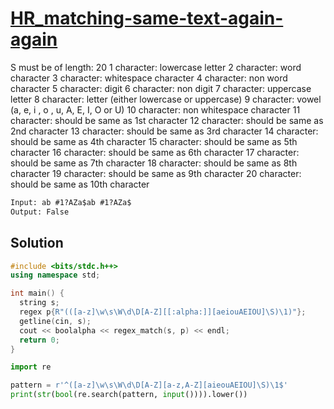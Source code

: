 # [HR_matching-same-text-again-again](https://www.hackerrank.com/challenges/matching-same-text-again-again)

S must be of length: 20
1 character: lowercase letter
2 character: word character
3 character: whitespace character
4 character: non word character
5 character: digit
6 character: non digit
7 character: uppercase letter
8 character: letter (either lowercase or uppercase)
9 character: vowel (a, e, i , o , u, A, E, I, O or U)
10 character: non whitespace character
11 character: should be same as 1st character
12 character: should be same as 2nd character
13 character: should be same as 3rd character
14 character: should be same as 4th character
15 character: should be same as 5th character
16 character: should be same as 6th character
17 character: should be same as 7th character
18 character: should be same as 8th character
19 character: should be same as 9th character
20 character: should be same as 10th character

```txt
Input: ab #1?AZa$ab #1?AZa$
Output: False
```

## Solution

```cpp
#include <bits/stdc.h++>
using namespace std;

int main() {
  string s;
  regex p{R"(([a-z]\w\s\W\d\D[A-Z][[:alpha:]][aeiouAEIOU]\S)\1)"};
  getline(cin, s);
  cout << boolalpha << regex_match(s, p) << endl;
  return 0;
}
```

```py
import re

pattern = r'^([a-z]\w\s\W\d\D[A-Z][a-z,A-Z][aieouAEIOU]\S)\1$'
print(str(bool(re.search(pattern, input()))).lower())
```
